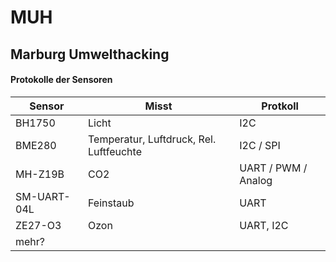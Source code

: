 # MUH
## Marburg Umwelthacking

#### Protokolle der Sensoren
|Sensor|Misst|Protkoll|
|---|---|---|
|BH1750|Licht|I2C|
|BME280|Temperatur, Luftdruck, Rel. Luftfeuchte|I2C / SPI|
|MH-Z19B|CO2|UART / PWM / Analog|
|SM-UART-04L|Feinstaub|UART|
|ZE27-O3|Ozon|UART, I2C|
|mehr?|||

